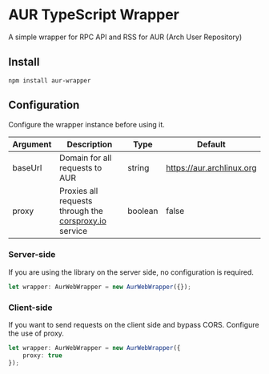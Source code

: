 # AUR TypeScript Wrapper
A simple wrapper for RPC API and RSS for AUR (Arch User Repository)
## Install
```shell
npm install aur-wrapper 
```

## Configuration
Configure the wrapper instance before using it.

| Argument | Description                                                                    | Type    | Default                   |
|----------|--------------------------------------------------------------------------------|---------|---------------------------|
| baseUrl  | Domain for all requests to AUR                                                 | string  | https://aur.archlinux.org |
| proxy    | Proxies all requests through the [corsproxy.io](https://corsproxy.io) service  | boolean | false                     |

### Server-side
If you are using the library on the server side, no configuration is required.
```ts
let wrapper: AurWebWrapper = new AurWebWrapper({});
```

### Client-side
If you want to send requests on the client side and bypass CORS. Configure the use of proxy.
```ts
let wrapper: AurWebWrapper = new AurWebWrapper({
    proxy: true
});
```
